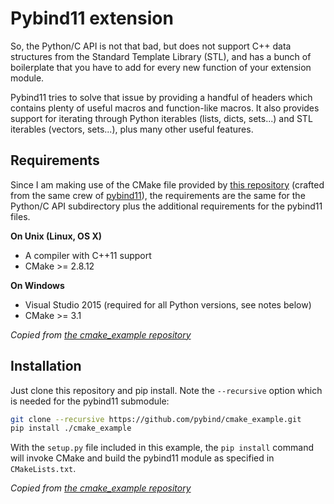 # Pybind11 extension

So, the Python/C API is not that bad, but does not support C++ data structures from the Standard Template Library (STL), and has a bunch of boilerplate that you have to add for every new function of your extension module.

Pybind11 tries to solve that issue by providing a handful of headers which contains plenty of useful macros and function-like macros. It also provides support for iterating through Python iterables (lists, dicts, sets...) and STL iterables (vectors, sets...), plus many other useful features.

## Requirements

Since I am making use of the CMake file provided by [this repository](https://github.com/pybind/cmake_example) (crafted from the same crew of [pybind11](https://github.com/pybind)), the requirements are the same for the Python/C API subdirectory plus the additional requirements for the pybind11 files.

**On Unix (Linux, OS X)**

* A compiler with C++11 support
* CMake >= 2.8.12

**On Windows**

* Visual Studio 2015 (required for all Python versions, see notes below)
* CMake >= 3.1

*Copied from [the cmake_example repository](https://github.com/pybind/cmake_example)*

## Installation

Just clone this repository and pip install. Note the `--recursive` option which is
needed for the pybind11 submodule:

```bash
git clone --recursive https://github.com/pybind/cmake_example.git
pip install ./cmake_example
```

With the `setup.py` file included in this example, the `pip install` command will
invoke CMake and build the pybind11 module as specified in `CMakeLists.txt`.

*Copied from [the cmake_example repository](https://github.com/pybind/cmake_example)*